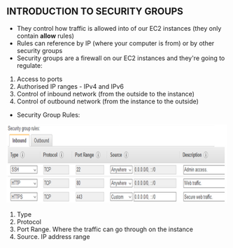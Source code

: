 ## INTRODUCTION TO SECURITY GROUPS

- They control how traffic is allowed into of our EC2 instances (they only contain **allow** rules)
- Rules can reference by IP (where your computer is from) or by other security groups 
- Security groups are a firewall on our EC2 instances and they're going to regulate:
1. Access to ports
2. Authorised IP ranges - IPv4 and IPv6
3. Control of inbound network (from the outside to the instance)
4. Control of outbound network (from the instance to the outside)

- Security Group Rules:
<p align="center">
  <img src="/Journey/10203/sg.PNG" width="750" height="180"></p>

1. Type
2. Protocol
3. Port Range.  Where the traffic can go through on the instance
4. Source.  IP address range
